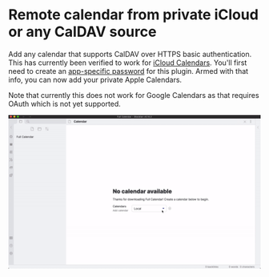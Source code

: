 # Remote calendar from private iCloud or any CalDAV source

Add any calendar that supports CalDAV over HTTPS basic authentication. This has currently been verified to work for [iCloud Calendars](https://www.icloud.com/calendar). You'll first need to create an [app-specific password](https://support.apple.com/en-us/HT204397) for this plugin. Armed with that info, you can now add your private Apple Calendars.

Note that currently this does not work for Google Calendars as that requires OAuth which is not yet supported.

![](../assets/sync-setup-caldav.gif)
